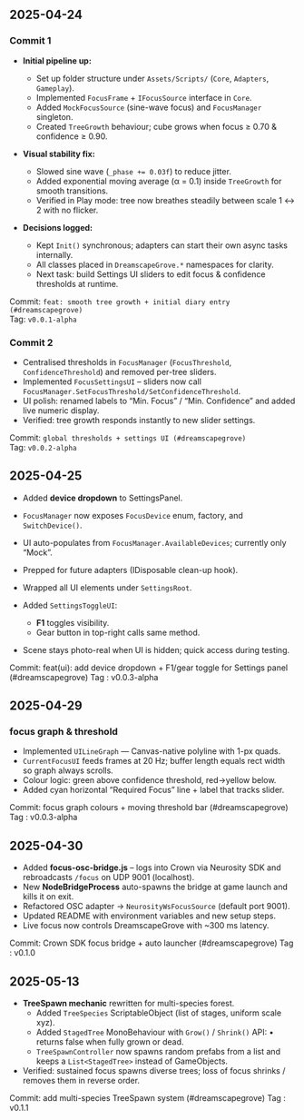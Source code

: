 ## 2025-04-24

### Commit 1

* **Initial pipeline up:**  
  - Set up folder structure under `Assets/Scripts/` (`Core`, `Adapters`, `Gameplay`).  
  - Implemented `FocusFrame` + `IFocusSource` interface in `Core`.  
  - Added `MockFocusSource` (sine-wave focus) and `FocusManager` singleton.  
  - Created `TreeGrowth` behaviour; cube grows when focus ≥ 0.70 & confidence ≥ 0.90.

* **Visual stability fix:**  
  - Slowed sine wave (`_phase += 0.03f`) to reduce jitter.  
  - Added exponential moving average (α = 0.1) inside `TreeGrowth` for smooth transitions.  
  - Verified in Play mode: tree now breathes steadily between scale 1 ↔ 2 with no flicker.

* **Decisions logged:**  
  - Kept `Init()` synchronous; adapters can start their own async tasks internally.  
  - All classes placed in `DreamscapeGrove.*` namespaces for clarity.  
  - Next task: build Settings UI sliders to edit focus & confidence thresholds at runtime.

Commit: `feat: smooth tree growth + initial diary entry (#dreamscapegrove)`  
Tag: `v0.0.1-alpha`

### Commit 2

* Centralised thresholds in `FocusManager` (`FocusThreshold`, `ConfidenceThreshold`)
  and removed per-tree sliders.
* Implemented `FocusSettingsUI` – sliders now call
  `FocusManager.SetFocusThreshold/SetConfidenceThreshold`.
* UI polish: renamed labels to “Min. Focus” / “Min. Confidence” and
  added live numeric display.
* Verified: tree growth responds instantly to new slider settings.

Commit: `global thresholds + settings UI (#dreamscapegrove)`  
Tag: `v0.0.2-alpha`

## 2025-04-25

* Added **device dropdown** to SettingsPanel.
* `FocusManager` now exposes `FocusDevice` enum, factory, and `SwitchDevice()`.
* UI auto-populates from `FocusManager.AvailableDevices`; currently only “Mock”.
* Prepped for future adapters (IDisposable clean-up hook).
* Wrapped all UI elements under `SettingsRoot`.

* Added `SettingsToggleUI`:
  - **F1** toggles visibility.
  - Gear button in top-right calls same method.
* Scene stays photo-real when UI is hidden; quick access during testing.

Commit: feat(ui): add device dropdown + F1/gear toggle for Settings panel (#dreamscapegrove)
Tag   : v0.0.3-alpha

## 2025-04-29

### focus graph & threshold

* Implemented `UILineGraph` — Canvas-native polyline with 1-px quads.
* `CurrentFocusUI` feeds frames at 20 Hz; buffer length equals rect width so graph always scrolls.
* Colour logic: green above confidence threshold, red→yellow below.
* Added cyan horizontal “Required Focus” line + label that tracks slider.

Commit: focus graph colours + moving threshold bar (#dreamscapegrove)
Tag   : v0.0.3-alpha

## 2025-04-30

* Added **focus-osc-bridge.js** – logs into Crown via Neurosity SDK and rebroadcasts `/focus` on UDP 9001 (localhost).
* New **NodeBridgeProcess** auto-spawns the bridge at game launch and kills it on exit.
* Refactored OSC adapter → `NeurosityWsFocusSource` (default port 9001).
* Updated README with environment variables and new setup steps.
* Live focus now controls DreamscapeGrove with ~300 ms latency.

Commit: Crown SDK focus bridge + auto launcher (#dreamscapegrove)
Tag   : v0.1.0

## 2025-05-13

* **TreeSpawn mechanic** rewritten for multi-species forest.
  - Added `TreeSpecies` ScriptableObject (list of stages, uniform scale xyz).
  - Added `StagedTree` MonoBehaviour with `Grow()` / `Shrink()` API:
        • returns false when fully grown or dead.
  - `TreeSpawnController` now spawns random prefabs from a list and keeps
    a `List<StagedTree>` instead of GameObjects.
* Verified: sustained focus spawns diverse trees; loss of focus shrinks /
  removes them in reverse order.

Commit: add multi-species TreeSpawn system (#dreamscapegrove)
Tag   : v0.1.1

